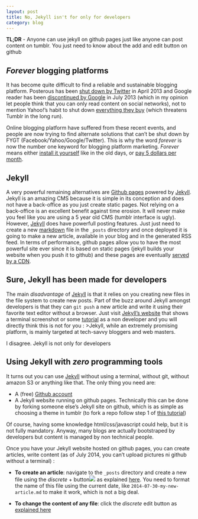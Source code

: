 ```yaml
---
layout: post
title: No, Jekyll isn't for only for developers
category: blog
---
```

**TL;DR** -  Anyone can use jekyll on github pages just like anyone can post content on tumblr. You just need to know about the add and edit button on github

## _Forever_ blogging platforms

It has become quite difficult to find a reliable and sustainable blogging platform. Posterous has been [shut down by Twitter](http://www.posterous.com/) in April 2013 and Google reader has been [discontinued by Google](http://www.google.com/reader/about/) in July 2013 (which in my opinion let people think that you can only read content on social networks), not to mention Yahoo!’s habit to shut down [everything they buy](http://bgr.com/2014/03/07/yahoo-shutting-down-startups/) (which threatens Tumblr in the long run). 

Online blogging platform have suffered from these recent events, and people are now trying to find alternate solutions that can’t be shut down by FYGT (Facebook/Yahoo/Google/Twitter). This is why the word _forever_ is now the number one keyword for blogging platform marketing. _Forever_ means either [install it yourself](https://ghost.org/pricing/) like in the old days, or [pay 5 dollars per month](https://posthaven.com/). 

## Jekyll

A very powerful remaining alternatives are [Github pages](https://pages.github.com/) powered by [Jekyll](http://jekyllrb.com/). Jekyll is an amazing CMS because it is simple in its conception and does not have a back-office as you just create static pages. Not relying on a back-office is an excellent benefit against time erosion. It will never make you feel like you are using a 5 year old CMS (tumblr interface is ugly). However, [Jekyll](http://jekyllrb.com/) does have powerfull posting features. Just just need to create a new [markdown](http://daringfireball.net/projects/markdown/) file in the `_posts` directory and once deployed it is going to make a new article, available in your blog and in the generated RSS feed.
In terms of performance, github pages allow you to have the most powerful site ever since it is based on static pages (jekyll builds your website when you push it to github) and these pages are eventually [served by a CDN](https://github.com/blog/1715-faster-more-awesome-github-pages).

## Sure, Jekyll has been made for developers

The main _disadvantage_ of [Jekyll](http://jekyllrb.com/) is that it relies on you creating new files in the file system to create new posts. Part of the buzz around Jekyll amongst developers is that they can `git push` a new article and write it using their favorite text editor without a browser. Just visit [Jekyll’s website](http://jekyllrb.com/) that shows a terminal screenshot or some [tutorial](http://learn.andrewmunsell.com/learn/jekyll-by-example/introduction) as a non developer and you will directly think this is not for you :
&gt;Jekyll, while an extremely promising platform, is mainly targeted at tech-savvy bloggers and web masters.

I disagree. Jekyll is not only for developers

## Using Jekyll with _zero_ programming tools

It turns out you can use [Jekyll](http://jekyllrb.com/) without using a terminal, without git, without amazon S3 or anything like that. The only thing you need are:
- A (free) [Github account](https://github.com/join)
- A Jekyll website running on github pages. Technically this can be done by forking someone else’s Jekyll site on github, which is as simple as choosing a theme in tumblr (to fork a repo follow step 1 of [this tutorial](https://help.github.com/articles/fork-a-repo))

Of course, having some knowledge html/css/javascript could help, but it is not fully mandatory. Anyway, many blogs are actually bootstraped by developers but content is managed by non technical people.

Once you have your Jekyll website hosted on github pages, you can create articles, write content (as of July 2014, you can’t upload pictures ni github without a terminal) : 

-   **To create an article**: navigate to the `_posts` directory and create a new file using the *discrete* + button![](https://camo.githubusercontent.com/8fdc501d6746c307ada3d168e5db7b8d1b12cd75/687474703a2f2f636c2e6c792f4c4c65302f6e65772d66696c652e6a7067) as explained [here](https://github.com/blog/1327-creating-files-on-github).
You need to format the name of this file using the current date, like `2014-07-30-my-new-article.md` to make it work, which is not a big deal. 

- **To change the content of any file**: click the *discrete* edit button as [explained here](https://help.github.com/articles/editing-files-in-your-repository)




